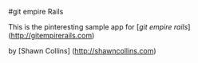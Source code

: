 #git empire Rails

This is the pinteresting sample app for 
[*git empire rails*] (http://gitempirerails.com)

by [Shawn Collins] (http://shawncollins.com)
